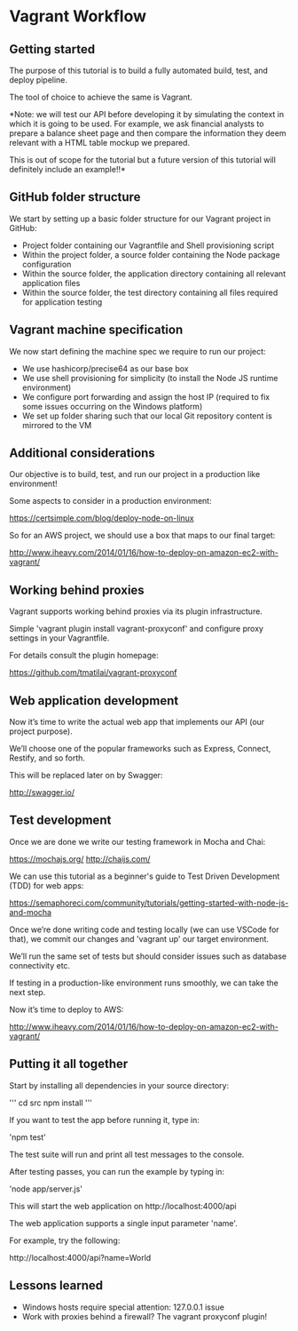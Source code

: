 Vagrant Workflow
================

Getting started
---------------

The purpose of this tutorial is to build a fully automated build, test, and deploy pipeline.

The tool of choice to achieve the same is Vagrant.

*Note: we will test our API before developing it by simulating the context in which it is going to be used. For example, we ask financial analysts to prepare a balance sheet page and then compare the information they deem relevant with a HTML table mockup we prepared.

This is out of scope for the tutorial but a future version of this tutorial will definitely include an example!!\*

GitHub folder structure
-----------------------

We start by setting up a basic folder structure for our Vagrant project in GitHub:

-	Project folder containing our Vagrantfile and Shell provisioning script
-	Within the project folder, a source folder containing the Node package configuration
-	Within the source folder, the application directory containing all relevant application files
-	Within the source folder, the test directory containing all files required for application testing

Vagrant machine specification
-----------------------------

We now start defining the machine spec we require to run our project:

-	We use hashicorp/precise64 as our base box
-	We use shell provisioning for simplicity (to install the Node JS runtime environment)
-	We configure port forwarding and assign the host IP (required to fix some issues occurring on the Windows platform)
-	We set up folder sharing such that our local Git repository content is mirrored to the VM

Additional considerations
-------------------------

Our objective is to build, test, and run our project in a production like environment!

Some aspects to consider in a production environment:

https://certsimple.com/blog/deploy-node-on-linux

So for an AWS project, we should use a box that maps to our final target:

http://www.iheavy.com/2014/01/16/how-to-deploy-on-amazon-ec2-with-vagrant/

Working behind proxies
----------------------

Vagrant supports working behind proxies via its plugin infrastructure.

Simple 'vagrant plugin install vagrant-proxyconf' and configure proxy settings in your Vagrantfile.

For details consult the plugin homepage:

https://github.com/tmatilai/vagrant-proxyconf

Web application development
---------------------------

Now it’s time to write the actual web app that implements our API (our project purpose).

We’ll choose one of the popular frameworks such as Express, Connect, Restify, and so forth.

This will be replaced later on by Swagger:

http://swagger.io/

Test development
----------------

Once we are done we write our testing framework in Mocha and Chai:

https://mochajs.org/ http://chaijs.com/

We can use this tutorial as a beginner's guide to Test Driven Development (TDD) for web apps:

https://semaphoreci.com/community/tutorials/getting-started-with-node-js-and-mocha

Once we’re done writing code and testing locally (we can use VSCode for that), we commit our changes and 'vagrant up' our target environment.

We’ll run the same set of tests but should consider issues such as database connectivity etc.

If testing in a production-like environment runs smoothly, we can take the next step.

Now it’s time to deploy to AWS:

http://www.iheavy.com/2014/01/16/how-to-deploy-on-amazon-ec2-with-vagrant/

Putting it all together
-----------------------

Start by installing all dependencies in your source directory:

''' cd src npm install '''

If you want to test the app before running it, type in:

'npm test'

The test suite will run and print all test messages to the console.

After testing passes, you can run the example by typing in:

'node app/server.js'

This will start the web application on http://localhost:4000/api

The web application supports a single input parameter 'name'.

For example, try the following:

http://localhost:4000/api?name=World

Lessons learned
---------------

-	Windows hosts require special attention: 127.0.0.1 issue
-	Work with proxies behind a firewall? The vagrant proxyconf plugin!
